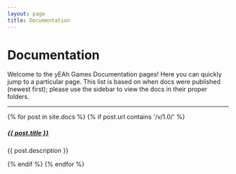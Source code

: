 ```yaml
---
layout: page
title: Documentation
---
```


# Documentation

Welcome to the yEAh Games Documentation pages! Here you can quickly jump to a 
particular page. This list is based on when docs were published (newest first); please use the sidebar to view the docs in their proper folders.

<div class="section-index">
    <hr class="panel-line">
    {% for post in site.docs %}
        {% if post.url contains '/v/1.0/' %}
            <div class="entry">
                <h5><a href="{{ post.url | prepend: site.baseurl }}">{{ post.title }}</a></h5>
                <p>{{ post.description }}</p>
            </div>
        {% endif %}
    {% endfor %}
</div>